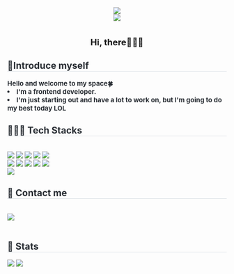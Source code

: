 <!--
**sonya030/sonya030** is a ✨ _special_ ✨ repository because its `README.md` (this file) appears on your GitHub profile.

Here are some ideas to get you started:

- 🔭 I’m currently working on ...
- 🌱 I’m currently learning ...
- 👯 I’m looking to collaborate on ...
- 🤔 I’m looking for help with ...
- 💬 Ask me about ...
- 📫 How to reach me: ...
- 😄 Pronouns: ...
- ⚡ Fun fact: ...
-->

<div align= "center">
    <img src="https://capsule-render.vercel.app/api?type=waving&color=0:90c0fe,100:487ffe&height=240&text=Hellooo,%20I'm%20sonya%20:)&animation=twinkling&fontColor=ffffff&fontSize=60" />
    </div>
<div align="center">
    <a href="https://hits.seeyoufarm.com" align= "center"><img src="https://hits.seeyoufarm.com/api/count/incr/badge.svg?url=https%3A%2F%2Fgithub.com%2Fgjbae1212%2Fhit-counter&count_bg=%23D2EFFF&title_bg=%2356C0E7&icon=aerlingus.svg&icon_color=%23005FAC&title=hits&edge_flat=false"/></a>
    <br><br>
    <p style="font-weight: 700; font-size: 20px;">Hi, there🙋🏻‍♀️</p>
</div>
    <div style="text-align: left;"> 
    <h2 style="border-bottom: 1px solid #d8dee4; color: #282d33;"> 🎇Introduce myself </h2>  
    <div style="font-weight: 700; font-size: 15px; text-align: left; color: #282d33;"> Hello and welcome to my space🍀</li><li>I'm a frontend developer.</li><li>I'm just starting out and have a lot to work on, but I'm going to do my best today LOL </div> 
    </div>
    <div style="text-align: left;">
    <h2 style="border-bottom: 1px solid #d8dee4; color: #282d33;"> 👩🏻‍💻 Tech Stacks </h2> <br> 
    <div style="margin: ; text-align: left;" "text-align: left;"> <img src="https://img.shields.io/badge/Bootstrap-7952B3?style=flat&logo=Bootstrap&logoColor=white">
          <img src="https://img.shields.io/badge/Git-F05032?style=flat&logo=Git&logoColor=white">
          <img src="https://img.shields.io/badge/Github-181717?style=flat&logo=Github&logoColor=white">
          <img src="https://img.shields.io/badge/Figma-F24E1E?style=flat&logo=Figma&logoColor=white">
          <img src="https://img.shields.io/badge/jQuery-0769AD?style=flat&logo=jQuery&logoColor=white">
          <br/><img src="https://img.shields.io/badge/Javascript-F7DF1E?style=flat&logo=Javascript&logoColor=white">
          <img src="https://img.shields.io/badge/React-61DAFB?style=flat&logo=React&logoColor=white">
          <img src="https://img.shields.io/badge/CSS3-1572B6?style=flat&logo=CSS3&logoColor=white">
          <img src="https://img.shields.io/badge/HTML5-E34F26?style=flat&logo=HTML5&logoColor=white">
          <img src="https://img.shields.io/badge/Slack-4A154B?style=flat&logo=Slack&logoColor=white">
          <br/><img src="https://img.shields.io/badge/Sass-CC6699?style=flat&logo=Sass&logoColor=white">
          </div>
    </div>
    <div style="text-align: left;">
    <h2 style="border-bottom: 1px solid #d8dee4; color: #282d33;"> 📧 Contact me </h2> <br> 
    <div style="text-align: left;"> <a href=mailto:sondabin5693@gmail.com> <img src="https://img.shields.io/badge/Gmail-EA4335?style=flat&logo=Gmail&logoColor=white&link=mailto:sondabin5693@gmail.com"> </a>
          </div>  <br> 
    <div style="text-align: left;">  </div> 
    </div>
    <div style="text-align: left;"> 
    <h2 style="border-bottom: 1px solid #d8dee4; color: #282d33;"> 🏅 Stats </h2> <div style="text-align: left;"> <img src="https://github-readme-stats.vercel.app/api?username=sonya030&bg_color=60,ffffff,d2e5fe&title_color=404040&text_color=404040"
         /> <img src="https://github-readme-stats.vercel.app/api/top-langs/?username=sonya030&layout=compact&bg_color=60,ffffff,d2e5fe&title_color=404040&text_color=404040"
          /> </div> 
    </div>
    
    
